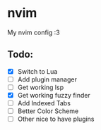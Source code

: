 # nvim
My nvim config :3

## Todo:
- [X] Switch to Lua
- [ ] Add plugin manager
- [ ] Get working lsp
- [X] Get working fuzzy finder
- [ ] Add Indexed Tabs
- [ ] Better Color Scheme
- [ ] Other nice to have plugins
